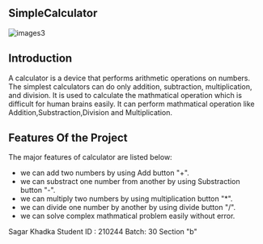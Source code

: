 ## SimpleCalculator

![images3](https://user-images.githubusercontent.com/84699135/125451426-d3e196df-76d5-4e75-93da-1dd78bda9cfe.png)






 ## Introduction

A calculator is a device that performs arithmetic operations on numbers. The simplest calculators can do only addition, subtraction, multiplication, and division.
It is used to calculate the  mathmatical operation which is difficult for human brains easily. It can perform mathmatical operation like Addition,Substraction,Division and Multiplication.

## Features Of the Project

 The major features of calculator are listed below:
 + we can add two numbers by using Add button "+".
 + we can substract one number from another by using Substraction button "-".
 + we can multiply two numbers by using multiplication button "*".
 + we can divide one number by another by using divide button "/".
 + we can solve complex mathmatical problem easily without error.




Sagar Khadka
Student ID : 210244
Batch: 30 Section "b"
  
